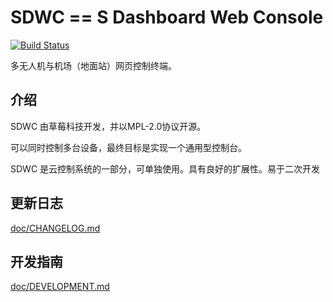 # SDWC == S Dashboard Web Console

[![Build Status](https://travis-ci.org/SB-IM/SDWC.svg?branch=master)](https://travis-ci.org/SB-IM/SDWC)

多无人机与机场（地面站）网页控制终端。

## 介绍

SDWC 由草莓科技开发，并以MPL-2.0协议开源。

可以同时控制多台设备，最终目标是实现一个通用型控制台。

SDWC 是云控制系统的一部分，可单独使用。具有良好的扩展性。易于二次开发

## 更新日志

[doc/CHANGELOG.md](/doc/CHANGELOG.md)

## 开发指南

[doc/DEVELOPMENT.md](/doc/DEVELOPMENT.md)
